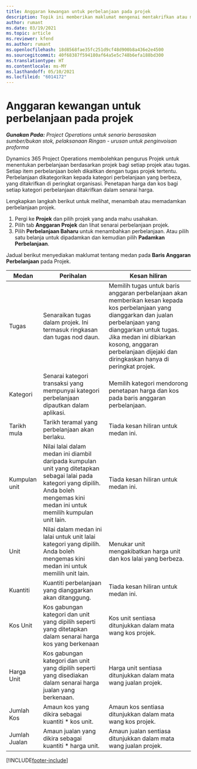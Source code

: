 ```yaml
---
title: Anggaran kewangan untuk perbelanjaan pada projek
description: Topik ini memberikan maklumat mengenai mentakrifkan atau menganggarkan perbelanjaan berasaskan projek.
author: rumant
ms.date: 03/19/2021
ms.topic: article
ms.reviewer: kfend
ms.author: rumant
ms.openlocfilehash: 18d8568fae35fc251d9cf48d900b8a436e2e4500
ms.sourcegitcommit: 40f68387f594180af64a5e5c748b6efa188bd300
ms.translationtype: HT
ms.contentlocale: ms-MY
ms.lasthandoff: 05/10/2021
ms.locfileid: "6014172"
---
```

# <a name="financial-estimates-for-expenses-on-projects"></a>Anggaran kewangan untuk perbelanjaan pada projek
_**Gunakan Pada:** Project Operations untuk senario berasaskan sumber/bukan stok, pelaksanaan Ringan - urusan untuk penginvoisan proforma_

Dynamics 365 Project Operations membolehkan pengurus Projek untuk menentukan perbelanjaan berdasarkan projek bagi setiap projek atau tugas. Setiap item perbelanjaan boleh dikaitkan dengan tugas projek tertentu. Perbelanjaan dikategorikan kepada kategori perbelanjaan yang berbeza, yang ditakrifkan di peringkat organisasi. Penetapan harga dan kos bagi setiap kategori perbelanjaan ditakrifkan dalam senarai harga. 

Lengkapkan langkah berikut untuk melihat, menambah atau memadamkan perbelanjaan projek.

1. Pergi ke **Projek** dan pilih projek yang anda mahu usahakan.
2. Pilih tab **Anggaran Projek** dan lihat senarai perbelanjaan projek.
3. Pilih **Perbelanjaan Baharu** untuk menambahkan perbelanjaan. Atau pilih satu belanja untuk dipadamkan dan kemudian pilih **Padamkan Perbelanjaan**.

Jadual berikut menyediakan maklumat tentang medan pada **Baris Anggaran Perbelanjaan** pada Projek. 

| **Medan** | **Perihalan** | **Kesan hiliran** |
| --- | --- | --- |
| Tugas | Senaraikan tugas dalam projek. Ini termasuk ringkasan dan tugas nod daun. | Memilih tugas untuk baris anggaran perbelanjaan akan memberikan kesan kepada kos perbelanjaan yang dianggarkan dan jualan perbelanjaan yang dianggarkan untuk tugas. Jika medan ini dibiarkan kosong, anggaran perbelanjaan dijejaki dan diringkaskan hanya di peringkat projek. |
| Kategori | Senarai kategori transaksi yang mempunyai kategori perbelanjaan dipautkan dalam aplikasi. | Memilih kategori mendorong penetapan harga dan kos pada baris anggaran perbelanjaan. |
| Tarikh mula | Tarikh teramal yang perbelanjaan akan berlaku. | Tiada kesan hiliran untuk medan ini. |
| Kumpulan unit | Nilai lalai dalam medan ini diambil daripada kumpulan unit yang ditetapkan sebagai lalai pada kategori yang dipilih. Anda boleh mengemas kini medan ini untuk memilih kumpulan unit lain. | Tiada kesan hiliran untuk medan ini. |
| Unit | Nilai dalam medan ini lalai untuk unit lalai kategori yang dipilih. Anda boleh mengemas kini medan ini untuk memilih unit lain. | Menukar unit mengakibatkan harga unit dan kos lalai yang berbeza. |
| Kuantiti | Kuantiti perbelanjaan yang dianggarkan akan ditanggung. | Tiada kesan hiliran untuk medan ini. |
| Kos Unit | Kos gabungan kategori dan unit yang dipilih seperti yang ditetapkan dalam senarai harga kos yang berkenaan | Kos unit sentiasa ditunjukkan dalam mata wang kos projek. |
| Harga Unit | Kos gabungan kategori dan unit yang dipilih seperti yang disediakan dalam senarai harga jualan yang berkenaan. | Harga unit sentiasa ditunjukkan dalam mata wang jualan projek. |
| Jumlah Kos | Amaun kos yang dikira sebagai kuantiti \* kos unit.| Amaun kos sentiasa ditunjukkan dalam mata wang kos projek. |
| Jumlah Jualan | Amaun jualan yang dikira sebagai kuantiti \* harga unit. | Amaun jualan sentiasa ditunjukkan dalam mata wang jualan projek. |


[!INCLUDE[footer-include](../includes/footer-banner.md)]
